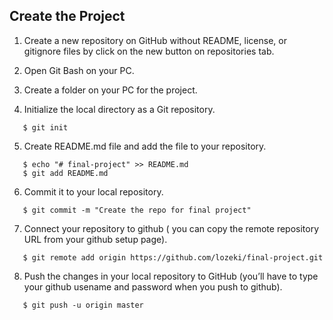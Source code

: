 ## Create the Project

1. Create a new repository on GitHub without README, license, or gitignore files by click on the new button on repositories tab.

2. Open Git Bash on your PC.

3. Create a folder on your PC for the project.

4. Initialize the local directory as a Git repository.
```
   $ git init
```
5. Create README.md file and add the file to your repository.
```   
   $ echo "# final-project" >> README.md
   $ git add README.md
```
6. Commit it to your local repository.
```
   $ git commit -m "Create the repo for final project"
```
7. Connect your repository to github ( you can copy the remote repository URL from your github setup page).
```
   $ git remote add origin https://github.com/lozeki/final-project.git
```
8. Push the changes in your local repository to GitHub (you’ll have to type your github usename and password when you push to github).
```   
   $ git push -u origin master
```






